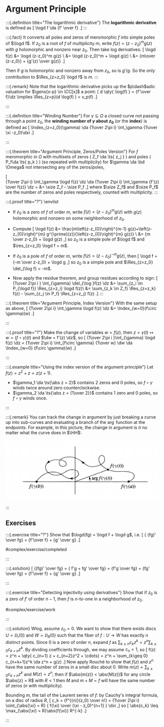 # Argument Principle

:::{.definition title="The logarithmic derivative"}
The **logarithmic derivative** is defined as 
\[
\logd f \da {f' \over f}
.\]
:::

:::{.fact}
It converts all poles and zeros of meromorphic $f$ into simple poles of $\logd f$.
If $z_0$ is a root of $f$ of multiplicity $m$, write $f(z) = (z-z_0)^m g(z)$ with $g$ holomorphic and nonzero near $z_0$.
Then take log derivatives:
\[
\logd f(z) 
&= \logd (z-z_0)^m g(z) \\
&= \logd (z-z_0)^m + \logd g(z) \\
&= {m\over (z-z_0)} + {g'(z) \over g(z)}
.\]

Then if $g$ is holomorphic and nonzero away from $z_0$, so is $g'/g$.
So the only contribution to $\Res_{z=z_0} \logd f$ is $m$.
:::

:::{.remark}
Note that the logarithmic derivative picks up the $p\dash$adic valuation for $\gens{x-p} \in \CC[x]$ a point:
\[
d \qty{ \log(f) } = {f'\over f}\dz  \implies \Res_{z=p}(d \log(f) ) = v_p(f)
.\]

:::

:::{.definition title="Winding Number"}
For $\gamma \subseteq \Omega$ a closed curve not passing through a point $z_0$, the **winding number of $\gamma$ about $z_0$** (or the **index**) is defined as
\[
\Index_{z=z_0}(\gamma) \da {1\over 2\pi i} \int_\gamma {1\over \xi -z_0}\dxi
.\]

:::

:::{.theorem title="Argument Principle, Zeros/Poles Version"}
For $f$ meromorphic in $\Omega$ with multisets of zeros \( Z_f \da \ts{ z_j } \) and poles \( P_f\da \ts{ p_k } \) (so repeated with multiplicity) 
for $\gamma \da \bd \Omega$ not intersecting any of the zeros/poles,

\[  
{1\over 2\pi i} \int_\gamma \logd f(z) \dz
\da {1\over 2\pi i} \int_\gamma {f'(z) \over f(z)} \dz =
&= \size Z_f - \size P_f
,\]
where $\size Z_f$ and $\size P_f$ are the number of zeros and poles respectively, counted with multiplicity.
:::

:::{.proof title="?"}
\envlist

- If $z_0$ is a zero of $f$ of order $m$, write $f(z) = (z-z_0)^m g(z)$ with $g(z)$ holomorphic and nonzero on some neighborhood of $z_0$.
- Compute
\[
\logd f(z)
&=
\frac{m\left(z-z_{0}\right)^{m-1} g(z)+\left(z-z_{0}\right)^{m} g^{\prime}(z)}{\left(z-z_{0}\right)^{m} g(z)} \\
&= {m \over z-z_0} + \logd g(z)
,\]
so $z_0$ is a simple pole of $\logd f$ and $\res_{z=z_0} \logd f = m$.

- If $z_0$ is a pole of $f$ of order $m$, write $f(z) = (z-z_0)^{-m} g(z)$, then
\[
\logd f = {-m \over z-z_0} + \logd g
,\]
  so $z_0$ is a simple pole and $\Res_{z=z_0} \del_{\log f} = -m$.

- Now apply the residue theorem, and group residues according to sign:
\[
{1\over 2\pi i } \int_{\gamma} \del_{\log }f(z) \dz 
&= \sum_{z_i \in P_{\logd f}} \Res_{z=z_i} \logd f(z)\\
&= \sum_{z_k \in Z_f} \Res_{z=z_k} f(z) - \sum_{z_j \in P_f} \Res_{z=z_j} f(z)
.\]
:::

:::{.theorem title="Argument Principle, Index Version"}
With the same setup as above, 
\[
{1\over 2\pi i} \int_\gamma \logd f(z) \dz
&= \Index_{w=0}(f\circ \gamma)(w)
.\]


:::

:::{.proof title="?"}
Make the change of variables $w = f(z)$, then $z=\gamma(t) \mapsto w = (f\circ \gamma)(t)$ and $\dw = f'(z) \dz$, so
\[
{1\over 2\pi i }\int_{\gamma} \logd f(z) \dz 
= {1\over 2\pi i} \int_{f\circ \gamma} {1\over w} \dw \da \Index_{w=0} (f\circ \gamma)(w)
.\]


:::

:::{.example title="Using the index version of the argument principle"}
Let $f(z) = z^2 + z = z(z+1)$.

- $\gamma_1 \da \ts{\abs z = 2}$ contains 2 zeros and 0 poles, so $f\circ \gamma$ winds twice around zero counterclockwise.
- $\gamma_2 \da \ts{\abs z = {1\over 2}}$ contains 1 zero and 0 poles, so $f\circ \gamma$ winds once.

:::

:::{.remark}
You can track the change in argument by just breaking a curve up into sub-curves and evaluating a branch of the $\arg$ function at the endpoints.
For example, in this picture, the change in argument is $\pi$ no matter what the curve does in $\HH$:

![](figures/2021-12-10_18-06-04.png)

:::

## Exercises

:::{.exercise title="?"}
Show that $\logd(fg) = \logd f + \logd g$, i.e. 
\[
{ (fg)' \over fg} = {f'\over f} + {g' \over g}
.\]

#complex/exercise/completed

:::

:::{.solution}
\[
{(fg)' \over fg} = { f'g + fg' \over fg} = {f'g \over fg} + {fg' \over fg} = {f'\over f} + {g' \over g}
.\]

:::

:::{.exercise title="Detecting injectivity using derivatives"}
Show that if $z_0$ is a zero of $f'$ of order $n-1$, then $f$ is $n$-to-one in a neighborhood of $z_0$.

#complex/exercise/work

:::


:::{.solution}
Wlog, assume $z_0 = 0$.
We want to show that there exists discs $U = \DD_r(0)$ and $W = \DD_R(0)$ such that the fiber of $f:U\to W$ has exactly $n$ distinct points.
Since $0$ is a zero of order $n$, expand $f$ as $\sum_{k\geq n} c_k z^k = z^n\sum_{k\geq 0} c_{k+n}z^k$.
By dividing coefficients through, we may assume $c_n = 1$, so 
\[
f(z) = z^n + \qty{ c_{n+1} z + c_{n+2}z^2 + \cdots} = z^n + \sum_{k\geq 0} c_{n+k+1}z^k \da z^n + g(z)
.\]
Now apply Rouché to show that $f(z)$ and $z^n$ have the same number of zeros in a small disc about $0$.
Write $m(z) = \sum_{k\geq 0}c_{k+n}z^k$ and $M(z) = z^n$; then if $\abs{m(z)} < \abs{M(z)}$ for any circle $\abs{z} = R$ with $R< 1$ then $M$ and $m+M = f$ will have the same number of zeros ($n$ with multiplicity).

Bounding $m$, the tail of the Laurent series of $f$: by Cauchy's integral formula, on a disc of radius $R$,
\[
c_k = {f^{(n)}(z_0) \over n!} = {1\over 2\pi i} \oint_{\abs{\xi} = R} { f(\xi) \over (\xi - z_0)^{n+1} } \dxi
,\]
so
\[
\abs{c_k} \leq \max_{\abs{\xi} = R}\abs{f(\xi)} R^{-k}
.\]


:::

